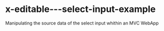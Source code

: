 x-editable---select-input-example
=================================

Manipulating the source data of the select input whithin an MVC WebApp  
